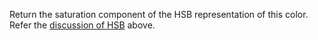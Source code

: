 Return the saturation component of the HSB representation of this color. Refer the [discussion of HSB](#HSB) above.
